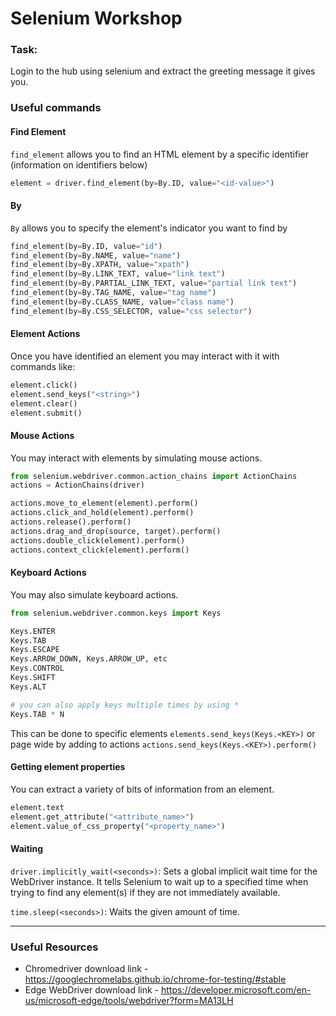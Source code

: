 # Selenium Workshop

### Task: 

Login to the hub using selenium and extract the greeting message it gives you.

### Useful commands

#### Find Element

`find_element` allows you to find an HTML element 
by a specific identifier (information on identifiers below)
```python
element = driver.find_element(by=By.ID, value="<id-value>")
```

#### By
`By` allows you to specify the element's indicator you want to find by
```python
find_element(by=By.ID, value="id")
find_element(by=By.NAME, value="name")
find_element(by=By.XPATH, value="xpath")
find_element(by=By.LINK_TEXT, value="link text")
find_element(by=By.PARTIAL_LINK_TEXT, value="partial link text")
find_element(by=By.TAG_NAME, value="tag name")
find_element(by=By.CLASS_NAME, value="class name")
find_element(by=By.CSS_SELECTOR, value="css selector")
```

#### Element Actions

Once you have identified an element you may interact with it with commands like:
```python
element.click()
element.send_keys("<string>")
element.clear()
element.submit()
```

#### Mouse Actions

You may interact with elements by simulating mouse actions.
```python
from selenium.webdriver.common.action_chains import ActionChains
actions = ActionChains(driver)

actions.move_to_element(element).perform()
actions.click_and_hold(element).perform()
actions.release().perform()
actions.drag_and_drop(source, target).perform()
actions.double_click(element).perform()
actions.context_click(element).perform()
```

#### Keyboard Actions

You may also simulate keyboard actions.

```python
from selenium.webdriver.common.keys import Keys

Keys.ENTER
Keys.TAB
Keys.ESCAPE
Keys.ARROW_DOWN, Keys.ARROW_UP, etc
Keys.CONTROL
Keys.SHIFT
Keys.ALT

# you can also apply keys multiple times by using *
Keys.TAB * N
```

This can be done to specific elements `elements.send_keys(Keys.<KEY>)` 
or page wide by adding to actions `actions.send_keys(Keys.<KEY>).perform()`

#### Getting element properties

You can extract a variety of bits of information from an element.

```python
element.text
element.get_attribute("<attribute_name>")
element.value_of_css_property("<property_name>")
```

#### Waiting

`driver.implicitly_wait(<seconds>)`:
Sets a global implicit wait time for the WebDriver instance.
It tells Selenium to wait up to a specified time
when trying to find any element(s) if they are not immediately available.

`time.sleep(<seconds>)`: Waits the given amount of time.

---

### Useful Resources

- Chromedriver download link - https://googlechromelabs.github.io/chrome-for-testing/#stable
- Edge WebDriver download link - https://developer.microsoft.com/en-us/microsoft-edge/tools/webdriver?form=MA13LH